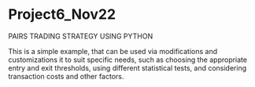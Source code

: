 # Project6_Nov22

PAIRS TRADING STRATEGY USING PYTHON

This is a simple example, that can be used via modifications and customizations it to suit specific needs, 
such as choosing the appropriate entry and exit thresholds, using different statistical tests,
and considering transaction costs and other factors.
